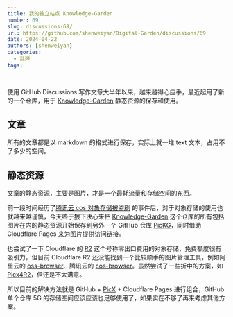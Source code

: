 ```yaml
---
title: 我的独立站点 Knowledge-Garden
number: 69
slug: discussions-69/
url: https://github.com/shenweiyan/Digital-Garden/discussions/69
date: 2024-04-22
authors: [shenweiyan]
categories: 
  - 乱弹
tags: 

---
```


使用 GitHub Discussions 写作文章大半年以来，越来越得心应手，最近起用了新的一个仓库，用于 [Knowledge-Garden](https://github.com/shenweiyan/Knowledge-Garden/discussions) 静态资源的保存和使用。

<!-- more -->

## 文章

所有的文章都是以 markdown 的格式进行保存，实际上就一堆 text 文本，占用不了多少的空间。

## 静态资源

文章的静态资源，主要是图片，才是一个最耗流量和存储空间的东西。

前一段时间经历了[腾讯云 cos 对象存储被盗刷](https://github.com/shenweiyan/Knowledge-Garden/discussions/63) 的事件后，对于对象存储的使用也就越来越谨慎，今天终于狠下决心来把 [Knowledge-Garden](https://github.com/shenweiyan/Knowledge-Garden/discussions) 这个仓库的所有包括图片在内的静态资源开始保存到另外一个 GitHub 仓库 [PicKG](https://github.com/shenweiyan/PicKG)，同时借助 Cloudflare Pages 来为图片提供访问链接。

也尝试了一下 Cloudflare 的 [R2](https://www.cloudflare.com/zh-cn/developer-platform/r2/) 这个号称零出口费用的对象存储，免费额度很有吸引力，但目前 Cloudflare R2 还没能找到一个比较顺手的图片管理工具，例如阿里云的 [oss-browser](https://github.com/aliyun/oss-browser)、腾讯云的 [cos-browser](https://cosbrowser.cloud.tencent.com/)。虽然尝试了一些折中的方案，如 [Picx4R2](https://github.com/shenweiyan/Picx4R2)，但还是不太满意。

所以目前的解决方法就是 GitHub + [PicX](https://github.com/shenweiyan/Knowledge-Garden/discussions/68) + Cloudflare Pages 进行组合，GitHub 单个仓库 5G 的存储空间应该应该也足够使用了，如果实在不够了再来考虑其他方案。

<script src="https://giscus.app/client.js"
	data-repo="shenweiyan/Digital-Garden"
	data-repo-id="R_kgDOKgxWlg"
	data-mapping="number"
	data-term="69"
	data-reactions-enabled="1"
	data-emit-metadata="0"
	data-input-position="bottom"
	data-theme="light"
	data-lang="zh-CN"
	crossorigin="anonymous"
	async>
</script>
